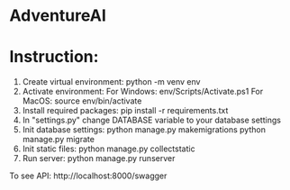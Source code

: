# AdventureAI

<h1>Instruction:</h1>

1. Create virtual environment: python -m venv env
2. Activate environment:
    For Windows: env/Scripts/Activate.ps1
    For MacOS: source env/bin/activate
3. Install required packages:
    pip install -r requirements.txt
4. In "settings.py" change DATABASE variable to your database settings
5. Init database settings:
    python manage.py makemigrations
    python manage.py migrate
6. Init static files:
    python manage.py collectstatic
7. Run server:
    python manage.py runserver

To see API: http://localhost:8000/swagger